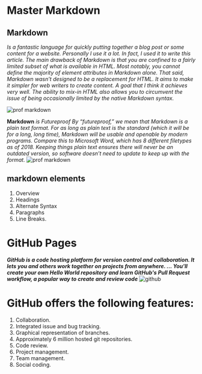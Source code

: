 # Master Markdown #
## Markdown ##  
*Is a fantastic language for quickly putting together a blog post or some content for a website. Personally I use it a lot. In fact, I used it to write this article.
The main drawback of Markdown is that you are confined to a fairly limited subset of what is available in HTML. Most notably, you cannot define the majority of element attributes 
in Markdown alone. That said, Markdown wasn’t designed to be a replacement for HTML. It aims to make it simpler for web writers to create content. A goal that I think it
achieves very well. The ability to mix-in HTML also allows you to circumvent the issue of being occasionally limited by the native Markdown syntax.*

![prof markdown](https://images-na.ssl-images-amazon.com/images/I/71eoSGIOsVL.jpg)

**Markdown** *is Futureproof By “futureproof,” we mean that Markdown is a plain text format. For as long as plain text is the standard (which it will be for a long, long time), 
Markdown will be usable and openable by modern programs. Compare this to Microsoft Word, which has 8 different filetypes as of 2018. Keeping things plain text ensures there will
never be an outdated version, so software doesn’t need to update to keep up with the
format.*
![prof markdown](https://roachhd.gitbooks.io/master-markdown/content/assets/preview.png)
## markdown elements ##
1. Overview
2. Headings
3. Alternate Syntax
4. Paragraphs
5. Line Breaks.

# GitHub Pages #
***GitHub is a code hosting platform for version control and collaboration. It lets you and others work together on projects from anywhere. ...
You'll create your own Hello World repository and learn GitHub's Pull Request workflow, a popular way to create and review code***
![github](https://guides.github.com/activities/hello-world/create-new-repo.png)
# GitHub offers the following features: #
1. Collaboration.
2. Integrated issue and bug tracking.
3. Graphical representation of branches.
4. Approximately 6 million hosted git repositories.
5. Code review.
6. Project management.
7. Team management.
8. Social coding.

